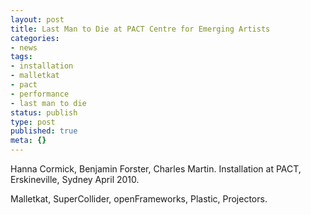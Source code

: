 ```yaml
---
layout: post
title: Last Man to Die at PACT Centre for Emerging Artists
categories:
- news
tags:
- installation
- malletkat
- pact
- performance
- last man to die
status: publish
type: post
published: true
meta: {}
---
```



 

Hanna Cormick,
Benjamin Forster,
Charles Martin.
Installation at PACT, Erskineville, Sydney
April 2010.


Malletkat, SuperCollider, openFrameworks, Plastic, Projectors.
